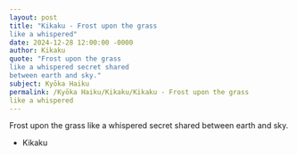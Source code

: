 ```yaml
---
layout: post
title: "Kikaku - Frost upon the grass
like a whispered"
date: 2024-12-28 12:00:00 -0000
author: Kikaku
quote: "Frost upon the grass
like a whispered secret shared
between earth and sky."
subject: Kyōka Haiku
permalink: /Kyōka Haiku/Kikaku/Kikaku - Frost upon the grass
like a whispered
---
```


Frost upon the grass
like a whispered secret shared
between earth and sky.

- Kikaku
